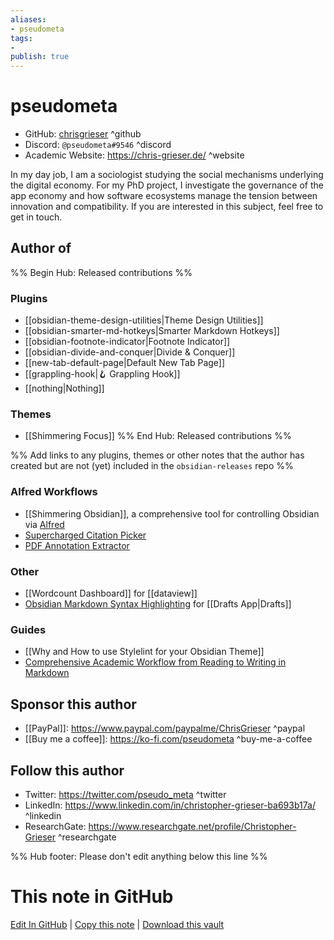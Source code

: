 ```yaml
---
aliases:
- pseudometa
tags:
- 
publish: true
---
```


# pseudometa

- GitHub: [chrisgrieser](https://github.com/chrisgrieser/) ^github
- Discord: `@pseudometa#9546` ^discord
- Academic Website: <https://chris-grieser.de/> ^website
<!-- - [[Publish sites|Publish site]]: <https://> ^publish-->

In my day job, I am a sociologist studying the social mechanisms underlying the digital economy. For my PhD project, I investigate the governance of the app economy and how software ecosystems manage the tension between innovation and compatibility. If you are interested in this subject, feel free to get in touch.

## Author of

%% Begin Hub: Released contributions %%
### Plugins
- [[obsidian-theme-design-utilities|Theme Design Utilities]]
- [[obsidian-smarter-md-hotkeys|Smarter Markdown Hotkeys]]
- [[obsidian-footnote-indicator|Footnote Indicator]]
- [[obsidian-divide-and-conquer|Divide & Conquer]]
- [[new-tab-default-page|Default New Tab Page]]
- [[grappling-hook|🪝 Grappling Hook]]
- [[nothing|Nothing]]

### Themes
- [[Shimmering Focus]]
%% End Hub: Released contributions %%

%% Add links to any plugins, themes or other notes that the author has created but are not (yet) included in the `obsidian-releases` repo %%

<!--
### Unlisted plugins
-->

### Alfred Workflows
- [[Shimmering Obsidian]], a comprehensive tool for controlling Obsidian via [Alfred](https://www.alfredapp.com/)
- [Supercharged Citation Picker](https://github.com/chrisgrieser/alfred-bibtex-citation-picker)
- [PDF Annotation Extractor](https://github.com/chrisgrieser/pdf-annotation-extractor-alfred)

### Other
- [[Wordcount Dashboard]] for [[dataview]]
- [Obsidian Markdown Syntax Highlighting](https://actions.getdrafts.com/s/1r1) for [[Drafts App|Drafts]]

### Guides
- [[Why and How to use Stylelint for your Obsidian Theme]]
- [Comprehensive Academic Workflow from Reading to Writing in Markdown](https://www.notion.so/chrisgrieser/Comprehensive-Academic-Workflow-from-Reading-to-Writing-in-Markdown-a62298be91934043b11006be1ddc553a)

## Sponsor this author

<!-- - [[GitHub sponsors]]: [Sponsor @chrisgrieser on GitHub Sponsors](https://github.com/sponsors/chrisgrieser) ^github-sponsor-->
<!-- - [[Buy me a coffee]]: <https://> ^buy-me-a-coffee-->
- [[PayPal]]: <https://www.paypal.com/paypalme/ChrisGrieser> ^paypal
- [[Buy me a coffee]]: <https://ko-fi.com/pseudometa> ^buy-me-a-coffee
<!-- - [[Patreon]]: <https://> ^patreon-->

## Follow this author

<!-- - [[YouTube Channels|On YouTube]]: <https://> ^youtube-->
- Twitter: <https://twitter.com/pseudo_meta> ^twitter
- LinkedIn: <https://www.linkedin.com/in/christopher-grieser-ba693b17a/> ^linkedin
- ResearchGate: <https://www.researchgate.net/profile/Christopher-Grieser> ^researchgate
<!-- - ... -->

%% Hub footer: Please don't edit anything below this line %%

# This note in GitHub

<span class="git-footer">[Edit In GitHub](https://github.dev/obsidian-community/obsidian-hub/blob/main/01%20-%20Community/People/chrisgrieser.md "git-hub-edit-note") | [Copy this note](https://raw.githubusercontent.com/obsidian-community/obsidian-hub/main/01%20-%20Community/People/chrisgrieser.md "git-hub-copy-note") | [Download this vault](https://github.com/obsidian-community/obsidian-hub/archive/refs/heads/main.zip "git-hub-download-vault") </span>
